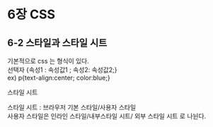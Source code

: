 <h1>6장 CSS
<h2>6-2 스타일과 스타일 시트</h2>

기본적으로 css 는 형식이 있다.<br>
선택자 {속성1 : 속성값1 ; 속성2: 속성값2;}
<br>ex)
p{text-align:center; color:blue;}


<p>스타일 시트</p>
스타일 시트 : 브라우저 기본 스타일/사용자 스타일
<br> 사용자 스타일은 인라인 스타일/내부스타일 시트/ 외부 스타일 시트 로 나뉜다.
